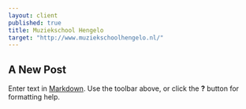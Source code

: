 ```yaml
---
layout: client
published: true
title: Muziekschool Hengelo
target: "http://www.muziekschoolhengelo.nl/"
---
```



## A New Post

Enter text in [Markdown](http://daringfireball.net/projects/markdown/). Use the toolbar above, or click the **?** button for formatting help.
